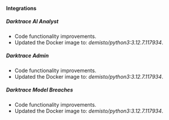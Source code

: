 #### Integrations

##### Darktrace AI Analyst
- Code functionality improvements.
- Updated the Docker image to: *demisto/python3:3.12.7.117934*.

##### Darktrace Admin
- Code functionality improvements.
- Updated the Docker image to: *demisto/python3:3.12.7.117934*.

##### Darktrace Model Breaches
- Code functionality improvements.
- Updated the Docker image to: *demisto/python3:3.12.7.117934*.
